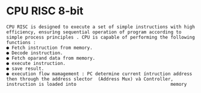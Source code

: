 # CPU RISC 8-bit
    CPU RISC is designed to execute a set of simple instructions with high efficiency, ensurìng sequential operation of program according to simple process principles . CPU is capable of performing the following functions : 
    ● Fetch instruction from memory.
    ● Decode instruction.
    ● Fetch oparand data from memory.
    ● execute instruction.
    ● save result.
    ● execution flow mamagement : PC determine current íntruction address then through the address slector  (Address Mux) và Controller, instruction is loaded into                                   memory  

